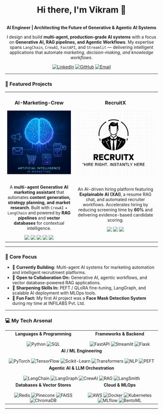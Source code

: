 <div align="center">
  <h1 style="display: inline-block; font-weight: bold;">Hi there, I'm Vikram 👋</h1>
</div>

<div align="center">
  <p>
    <strong>AI Engineer | Architecting the Future of Generative & Agentic AI Systems</strong>
  </p>
  
  <p>
    I design and build <strong>multi-agent, production-grade AI systems</strong> with a focus on <strong>Generative AI, RAG pipelines, and Agentic Workflows</strong>.  
    My expertise spans <code>LangChain</code>, <code>CrewAI</code>, <code>FastAPI</code>, and <code>Streamlit</code> — delivering intelligent applications      that automate <em>marketing, decision-making, and knowledge workflows</em>.
  </p>
</div>

<p align="center">
  <a href="https://linkedin.com/in/your-linkedin" target="_blank"><img src="https://img.shields.io/badge/LinkedIn-0077B5?style=for-the-badge&logo=linkedin&logoColor=white" alt="LinkedIn"/></a>
  <a href="https://github.com/vikranth007" target="_blank"><img src="https://img.shields.io/badge/GitHub-181717?style=for-the-badge&logo=github&logoColor=white" alt="GitHub"/></a>
  <a href="mailto:yourmail@gmail.com"><img src="https://img.shields.io/badge/Email-D14836?style=for-the-badge&logo=gmail&logoColor=white" alt="Email"/></a>
</p>

---

### 🚀 Featured Projects
<table>
  <tr>
    <td width="40%" valign="top">
      <h3 align="center">AI-Marketing-Crew</h3>
      <div align="center">
        <a href="https://github.com/vikranth007/AI-Marketing-Crew" target="_blank">
          <img src="https://github.com/vikranth007/AI-Marketing-Crew/blob/main/image.png" alt="AI-Marketing-Crew Banner"/>
        </a>
        <p>
          <br>
          A <strong>multi-agent Generative AI marketing assistant</strong> that automates <strong>content generation, strategy planning, and market research</strong>.  
          Built with <code>CrewAI</code> + <code>LangChain</code> and powered by <strong>RAG pipelines</strong> and <strong>vector databases</strong> for contextual intelligence.
        </p>
        <div align="center">
          <img src="https://img.shields.io/badge/CrewAI-blueviolet?style=for-the-badge" />
          <img src="https://img.shields.io/badge/LangChain-black?style=for-the-badge" />
          <img src="https://img.shields.io/badge/FastAPI-009688?style=for-the-badge&logo=fastapi&logoColor=white" />
          <img src="https://img.shields.io/badge/Streamlit-FF4B4B?style=for-the-badge&logo=streamlit&logoColor=white" />
          <img src="https://img.shields.io/badge/VectorDB-4A90E2?style=for-the-badge" />
        </div>
      </div>
    </td>
    <td width="50%" valign="top">
      <h3 align="center">RecruitX</h3>
      <div align="center">
        <a href="https://github.com/vikranth007/RecruitX" target="_blank">
          <img src="https://raw.githubusercontent.com/vikranth007/RecruitX/main/Images/Logo.png" alt="RecruitX Banner"/>
        </a>
        <p>
          <br>
          An AI-driven hiring platform featuring <strong>Explainable AI (XAI)</strong>, a resume RAG chat, and automated recruiter workflows.  
          Accelerates hiring by reducing screening time by <strong>60%</strong> and delivering evidence-based candidate scoring.
        </p>
        <div align="center">
          <img src="https://img.shields.io/badge/Python-3776AB?style=for-the-badge&logo=python&logoColor=white" />
          <img src="https://img.shields.io/badge/Streamlit-FF4B4B?style=for-the-badge&logo=streamlit&logoColor=white" />
          <img src="https://img.shields.io/badge/FAISS-blue?style=for-the-badge" />
        </div>
      </div>
    </td>
  </tr>
</table>

---

### 🎯 Core Focus
* 🚀 **Currently Building:** Multi-agent AI systems for marketing automation and intelligent recruitment platforms.<br>
* 🤝 **Open to Collaboration On:** Generative AI, agentic workflows, and vector database-powered RAG applications.<br>
* 🧠 **Sharpening Skills In:** PEFT / QLoRA fine-tuning, LangGraph, and scalable AI deployment with MLOps tools.<br>
* 🎉 **Fun Fact:** My first AI project was a **Face Mask Detection System** during my time at INFILABS Pvt. Ltd.<br>

---

### 💻 My Tech Arsenal

<table width="100%">
  <tr>
    <td valign="top" width="50%">
      <div align="center">
        <strong>Languages & Programming</strong><br><br>
        <img src="https://img.shields.io/badge/Python-3776AB.svg?style=for-the-badge&logo=python&logoColor=white" alt="Python"/>
        <img src="https://img.shields.io/badge/SQL-025E8C.svg?style=for-the-badge&logo=postgresql&logoColor=white" alt="SQL"/>
      </div>
    </td>
    <td valign="top" width="50%">
      <div align="center">
        <strong>Frameworks & Backend</strong><br><br>
        <img src="https://img.shields.io/badge/FastAPI-005571?style=for-the-badge&logo=fastapi" alt="FastAPI"/>
        <img src="https://img.shields.io/badge/Streamlit-FF4B4B?style=for-the-badge&logo=streamlit&logoColor=white" alt="Streamlit"/>
        <img src="https://img.shields.io/badge/Flask-000000.svg?style=for-the-badge&logo=flask&logoColor=white" alt="Flask"/>
      </div>
    </td>
  </tr>
  <tr>
    <td valign="top" colspan="2">
      <div align="center">
        <strong>AI / ML Engineering</strong><br><br>
        <img src="https://img.shields.io/badge/PyTorch-EE4C2C.svg?style=for-the-badge&logo=pytorch&logoColor=white" alt="PyTorch"/>
        <img src="https://img.shields.io/badge/TensorFlow-FF6F00.svg?style=for-the-badge&logo=TensorFlow&logoColor=white" alt="TensorFlow"/>
        <img src="https://img.shields.io/badge/ScikitLearn-F7931E.svg?style=for-the-badge&logo=scikit-learn&logoColor=white" alt="Scikit-Learn"/>
        <img src="https://img.shields.io/badge/HuggingFace-FFD21E?style=for-the-badge&logo=huggingface&logoColor=black" alt="Transformers"/>
        <img src="https://img.shields.io/badge/NLP-blue.svg?style=for-the-badge" alt="NLP"/>
        <img src="https://img.shields.io/badge/PEFT-orange.svg?style=for-the-badge" alt="PEFT"/>
      </div>
    </td>
  </tr>
  <tr>
    <td valign="top" colspan="2">
        <div align="center">
            <strong>Agentic AI & LLM Orchestration</strong><br><br>
            <img src="https://img.shields.io/badge/LangChain-black?style=for-the-badge" alt="LangChain"/>
            <img src="https://img.shields.io/badge/LangGraph-black?style=for-the-badge" alt="LangGraph"/>
            <img src="https://img.shields.io/badge/CrewAI-blueviolet?style=for-the-badge" alt="CrewAI"/>
            <img src="https://img.shields.io/badge/RAG-blue?style=for-the-badge" alt="RAG"/>
            <img src="https://img.shields.io/badge/LangSmith-black?style=for-the-badge" alt="LangSmith"/>
        </div>
    </td>
  </tr>
  <tr>
    <td valign="top" width="50%">
      <div align="center">
        <strong>Databases & Vector Stores</strong><br><br>
        <img src="https://img.shields.io/badge/Redis-DC382D.svg?style=for-the-badge&logo=redis&logoColor=white" alt="Redis"/>
        <img src="https://img.shields.io/badge/Pinecone-0B5CD3.svg?style=for-the-badge&logo=pinecone&logoColor=white" alt="Pinecone"/>
        <img src="https://img.shields.io/badge/FAISS-4A90E2.svg?style=for-the-badge" alt="FAISS"/>
        <img src="https://img.shields.io/badge/ChromaDB-5A43C2.svg?style=for-the-badge" alt="ChromaDB"/>
      </div>
    </td>
    <td valign="top" width="50%">
      <div align="center">
        <strong>Cloud & MLOps</strong><br><br>
        <img src="https://img.shields.io/badge/AWS-FF9900.svg?style=for-the-badge&logo=amazon-aws&logoColor=white" alt="AWS"/>
        <img src="https://img.shields.io/badge/Docker-0db7ed.svg?style=for-the-badge&logo=docker&logoColor=white" alt="Docker"/>
        <img src="https://img.shields.io/badge/Kubernetes-326ce5.svg?style=for-the-badge&logo=kubernetes&logoColor=white" alt="Kubernetes"/>
        <img src="https://img.shields.io/badge/MLflow-0194E2.svg?style=for-the-badge&logo=mlflow&logoColor=white" alt="MLflow"/>
        <img src="https://img.shields.io/badge/BentoML-000000.svg?style=for-the-badge&logo=bentoml&logoColor=white" alt="BentoML"/>
      </div>
    </td>
  </tr>
</table>

---

